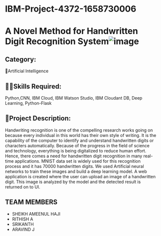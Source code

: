 # IBM-Project-4372-1658730006
# A Novel Method for Handwritten Digit Recognition System![image](https://user-images.githubusercontent.com/64357406/202528756-a8d6688e-09d8-47be-a656-17125ee434d0.png)


## Category: 

🧠Artificial Intelligence

## 👨‍🎓Skills Required: 

Python,CNN, IBM Cloud, IBM Watson Studio, IBM Cloudant DB, Deep Learning, Python-Flask

## 📒Project Description:

Handwriting recognition is one of the compelling research works going on because every individual in this world has their own style of writing. It is the capability of the computer to identify and understand handwritten digits or characters automatically. Because of the progress in the field of science and technology, everything is being digitalized to reduce human effort. Hence, there comes a need for handwritten digit recognition in many real-time applications. MNIST data set is widely used for this recognition process and it has 70000 handwritten digits. We used Artificial neural networks to train these images and build a deep learning model. A web application is created where the user can upload an image of a handwritten digit. This image is analyzed by the model and the detected result is returned on to UI.

## TEAM MEMBERS

- SHEIKH AMEENUL HAJI
- RITHISH A
- SRIKANTH
- ARAVIND J
